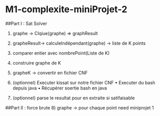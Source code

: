 # M1-complexite-miniProjet-2

##Part I : Sat Solver
1) graphe -> Clqiue(graphe) => graphResult 

2) grapheResult-> calculeIndépendant(graphe) -> liste de K points 

3) comparer entier avec nombrePoint(Liste de K)

4) construire graphe de K

5) grapheK -> convertir en fichier CNF
 
6) (optionnel) Executer kissat sur notre fichier CNF
   • Executer du bash depuis java
   • Récupérer soertie bash en java

7) (optionnel) parse le resultat pour en extraite si satifaisable 

##Part II : force brute
8) graphe -> pour chaque point  need miniprojet 1 
